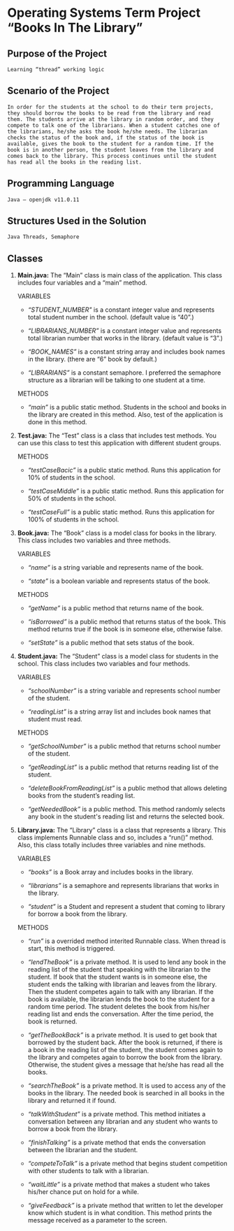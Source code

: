 # Operating Systems Term Project “Books In The Library”

## Purpose of the Project

    Learning “thread” working logic

## Scenario of the Project

    In order for the students at the school to do their term projects, they should borrow the books to be read from the library and read them. The students arrive at the library in random order, and they compete to talk one of the librarians. When a student catches one of the librarians, he/she asks the book he/she needs. The librarian checks the status of the book and, if the status of the book is available, gives the book to the student for a random time. If the book is in another person, the student leaves from the library and comes back to the library. This process continues until the student has read all the books in the reading list.

## Programming Language

    Java – openjdk v11.0.11

## Structures Used in the Solution

    Java Threads, Semaphore

## Classes

1. **Main.java:** The “Main” class is main class of the application. This class includes four variables and a “main” method.

    VARIABLES

    - *“STUDENT_NUMBER"* is a constant integer value and represents total student number in the school. (default value is “40”.)

    - *“LIBRARIANS_NUMBER”* is a constant integer value and represents total librarian number that works in the library. (default value is “3”.)

    - *“BOOK_NAMES”* is a constant string array and includes book names in the library. (there are “6” book by default.)

    - *“LIBRARIANS”* is a constant semaphore. I preferred the semaphore structure as a librarian will be talking to one student at a time.

    METHODS

    - *“main”* is a public static method. Students in the school and books in the library are created in this method. Also, test of the application is done in this method.

2. **Test.java:** The “Test” class is a class that includes test methods. You can use this class to test this application with different student groups.

    METHODS

    - *“testCaseBacic”* is a public static method. Runs this application for 10% of students in the school.

    - *“testCaseMiddle”* is a public static method. Runs this application for 50% of students in the school.

    - *“testCaseFull”* is a public static method. Runs this application for 100% of students in the school.

3. **Book.java:** The “Book” class is a model class for books in the library. This class includes two variables and three methods.

    VARIABLES

    - *“name”* is a string variable and represents name of the book.

    - *“state”* is a boolean variable and represents status of the book.

    METHODS

    - *“getName”* is a public method that returns name of the book.

    - *“isBorrowed”* is a public method that returns status of the book. This method returns true if the book is in someone else, otherwise false.

    - *“setState”* is a public method that sets status of the book.

4. **Student.java:** The “Student” class is a model class for students in the school. This class includes two variables and four methods.

    VARIABLES

    - *“schoolNumber”* is a string variable and represents school number of the student.

    - *“readingList”* is a string array list and includes book names that student must read.

    METHODS

    - *“getSchoolNumber”* is a public method that returns school number of the student.

    - *“getReadingList”* is a public method that returns reading list of the student.

    - *“deleteBookFromReadingList”* is a public method that allows deleting books from the student’s reading list.

    - *“getNeededBook”* is a public method. This method randomly selects any book in the student's reading list and returns the selected book.

5. **Library.java:** The “Library” class is a class that represents a library. This class implements Runnable class and so, includes a “run()” method. Also, this class totally includes three variables and nine methods.

    VARIABLES

    - *“books”* is a Book array and includes books in the library.

    - *“librarians”* is a semaphore and represents librarians that works in the library.

    - *“student”* is a Student and represent a student that coming to library for borrow a book from the library.

    METHODS

    - *“run”* is a overrided method interited Runnable class. When thread is start, this method is triggered.

    - *“lendTheBook”* is a private method. It is used to lend any book in the reading list of the student that speaking with the librarian to the student. If book that the student wants is in someone else, the student ends the talking with librarian and leaves from the library. Then the student competes again to talk with any librarian. If the book is available, the librarian lends the book to the student for a random time period. The student deletes the book from his/her reading list and ends the conversation. After the time period, the book is returned.

    - *“getTheBookBack”* is a private method. It is used to get book that borrowed by the student back. After the book is returned, if there is a book in the reading list of the student, the student comes again to the library and competes again to borrow the book from the library. Otherwise, the student gives a message that he/she has read all the books.

    - *“searchTheBook”* is a private method. It is used to access any of the books in the library. The needed book is searched in all books in the library and returned it if found.

    - *“talkWithStudent”* is a private method. This method initiates a conversation between any librarian and any student who wants to borrow a book from the library.

    - *“finishTalking”* is a private method that ends the conversation between the librarian and the student.

    - *“competeToTalk”* is a private method that begins student competition with other students to talk with a librarian.

    - *“waitLittle”* is a private method that makes a student who takes his/her chance put on hold for a while.

    - *“giveFeedback”* is a private method that written to let the developer know which student is in what condition. This method prints the message received as a parameter to the screen.

